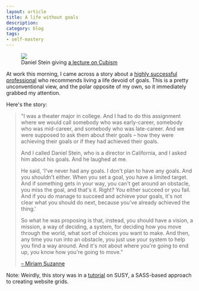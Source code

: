 ```yaml
---
layout: article
title: A life without goals
description:
category: blog
tags: 
- self-mastery
---
```


<figure>
	<img src="https://s3.amazonaws.com/rtmup.com/blog_images/nogoals/daniel.jpg">
	<figcaption>Daniel Stein giving <a href="https://vimeo.com/34586419">a lecture on Cubism</a></figcaption>
</figure>

<p>At work this morning, I came across a story about a <a href="http://www.danielstein.org/cv.html">highly successful professional</a> who recommends living a life devoid of goals. This is a pretty unconventional view, and the polar opposite of my own, so it immediately grabbed my attention.</p>

<p>Here's the story:</p>

<blockquote>
<p>"I was a theater major in college. And I had to do this assignment where we would call somebody who was early-career, somebody who was mid-career, and somebody who was late-career. And we were supposed to ask them about their goals – how they were achieving their goals or if they had achieved their goals.</p>
<p>And I called Daniel Stein, who is a director in California, and I asked him about his goals. And he laughed at me.</p>
<p> He said, 'I've never had any goals. I don't plan to have any goals. And you shouldn't either. When you set a goal, you have a limited target. And if something gets in your way, you can't get around an obstacle, you miss the goal, and that's it. Right? You either succeed or you fail. And if you do manage to succeed and achieve your goals, it's not clear what you should do next, because you've already achieved the thing.'</p>
<p>So what he was proposing is that, instead, you should have a vision, a mission, a way of deciding, a system, for deciding how you move through the world, what sort of choices you want to make. And then, any time you run into an obstacle, you just use your system to help you find a way around. And it's not about where you're going to end up, you know how you're going to move."</p>
<citation><a href="https://twitter.com/mirisuzanne">– Miriam Suzanne</a></citation>
</blockquote>

<p>Note: Weirdly, this story was in a <a href="https://vimeo.com/93045089">tutorial</a> on SUSY, a SASS-based approach to creating website grids.</p>